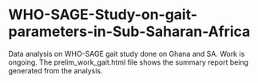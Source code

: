# WHO-SAGE-Study-on-gait-parameters-in-Sub-Saharan-Africa
Data analysis on WHO-SAGE gait study done on Ghana and SA. Work is ongoing. The prelim_work_gait.html file shows the summary report being generated from the analysis.

